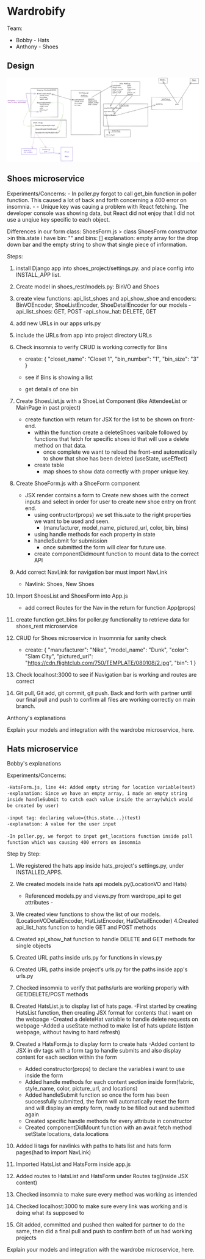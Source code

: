 # Wardrobify

Team:

* Bobby - Hats
* Anthony - Shoes

## Design
![alt text](images/Untitled-2022-12-05-1446.png)




## Shoes microservice

Experiments/Concerns:
    - In poller.py forgot to call get_bin function in poller function. This caused a lot of back and forth concerning a 400 error on insomnia.
        -
    - Unique key was cauing a problem with React fetching. The developer console was showing data, but React did not enjoy that I did not use a unqiue key specific to each object.

Differences in our form class:
ShoesForm.js > class ShoesForm constructor >in this.state i have bin: "" and bins: []
explanation: empty array for the drop down bar and the empty string to show that single piece of information.

Steps:
1. install Django app into shoes_project/settings.py. and place config into INSTALL_APP list.

2. Create model in shoes_rest/models.py: BinVO and Shoes

3. create view functions: api_list_shoes and api_show_shoe and encoders: BinVOEncoder, ShoeListEncoder, ShoeDetailEncoder for our models
    -api_list_shoes: GET, POST
    -api_show_hat: DELETE, GET

4. add new URLs in our apps urls.py

5. include the URLs from app into project directory URLs

6. Check insomnia to verify CRUD is working correctly for Bins
    - create:
    {
	"closet_name": "Closet 1",
	"bin_number": "1",
	"bin_size": "3"
}

    - see if Bins is showing a list
    - get details of one bin


7. Create ShoesList.js with a ShoeList Component (like AttendeeList or MainPage in past project)
    - create function with return for JSX for the list to be shown on front-end.
        - within the function create a deleteShoes varibale followed by functions that fetch for specific shoes id that will use a delete method on that data.
            - once complete we want to reload the front-end automatically to show that shoe has been deleted (useState, useEffect)
        - create table
            - map shoes to show data correctly with proper unique key.
8. Create ShoeForm.js with a ShoeForm component
    - JSX render contains a form to Create new shoes with the correct inputs and select in order for user to create new shoe entry on front end.
        - using contructor(props) we set this.sate to the right properties we want to be used and seen.
            - (manufacturer, model_name, pictured_url, color, bin, bins)
        - using handle methods for each property in state
        -   handleSubmit for submission
            - once submitted the form will clear for future use.
        - create componentDidmount function to mount data to the correct API

9. Add correct NavLink for navigation bar must import NavLink
    - Navlink: Shoes, New Shoes

10. Import ShoesList and ShoesForm into App.js
    - add correct Routes for the Nav in the return for function App(props)

11. create function get_bins for poller.py functionality to retrieve data for shoes_rest microservice

12. CRUD for Shoes microservice in Insomnnia for sanity check
    - create:
    {
	"manufacturer": "Nike",
	"model_name": "Dunk",
	"color": "Slam City",
	"pictured_url": "https://cdn.flightclub.com/750/TEMPLATE/080108/2.jpg",
	"bin": 1
}


13. Check localhost:3000 to see if Navigation bar is working and routes are correct

14. Git pull, Git add, git commit, git push. Back and forth with partner until our final pull and push to confirm all files are working correctly on main branch.





Anthony's explanations


Explain your models and integration with the wardrobe
microservice, here.

## Hats microservice
Bobby's explanations

Experiments/Concerns:

    -HatsForm.js, line 44: Added empty string for location variable(test)
    -explanation: Since we have an empty array, i made an empty string inside handleSubmit to catch each value inside the array(which would be created by user)

    -input tag: declaring value={this.state...}(test)
    -explanation: A value for the user input

    -In poller.py, we forgot to input get_locations function inside poll function which was causing 400 errors on insomnia




Step by Step:
1. We registered the hats app inside hats_project's settings.py, under INSTALLED_APPS.
2. We created models inside hats api models.py(LocationVO and Hats)

    - Referenced models.py and views.py from wardrope_api to get attributes -

3. We created view functions to show the list of our models.(LocationVODetailEncoder, HatListEncoder, HatDetailEncoder)
4.Created api_list_hats function to handle GET and POST methods
5. Created api_show_hat function to handle DELETE and GET methods for single objects
6. Created URL paths inside urls.py for functions in views.py
7. Created URL paths inside project's urls.py for the paths inside app's urls.py
8. Checked insomnia to verify that paths/urls are working properly with GET/DELETE/POST methods
9. Created HatsList.js to display list of hats page.
    -First started by creating HatsList function, then creating JSX format for contents that i want on the webpage
    -Created a deleteHat variable to handle delete requests on webpage
    -Added a useState method to make list of hats update list(on webpage, without having to hard refresh)
10. Created a HatsForm.js to display form to create hats
    -Added content to JSX in div tags with a form tag to handle submits and also display content for each section within the form
    - Added constructor(props) to declare the variables i want to use inside the form
    - Added handle methods for each content section inside form(fabric, style_name, color, picture_url, and locations)
    - Added handleSubmit function so once the form has been successfully submitted, the form will automatically reset the form and will display an empty form, ready to be filled out and submitted again
    - Created specific handle methods for every attribute in constructor
    - Created componentDidMount function with an await fetch method setState locations, data.locations
11. Added li tags for navlinks with paths to hats list and hats form pages(had to import NavLink)
12. Imported HatsList and HatsForm inside app.js
13. Added routes to HatsList and HatsForm under Routes tag(inside JSX content)
14. Checked insomnia to make sure every method was working as intended
15. Checked localhost:3000 to make sure every link was working and is doing what its supposed to
16. Git added, committed and pushed then waited for partner to do the same, then did a final pull and push to confirm both of us had working projects




Explain your models and integration with the wardrobe
microservice, here.
